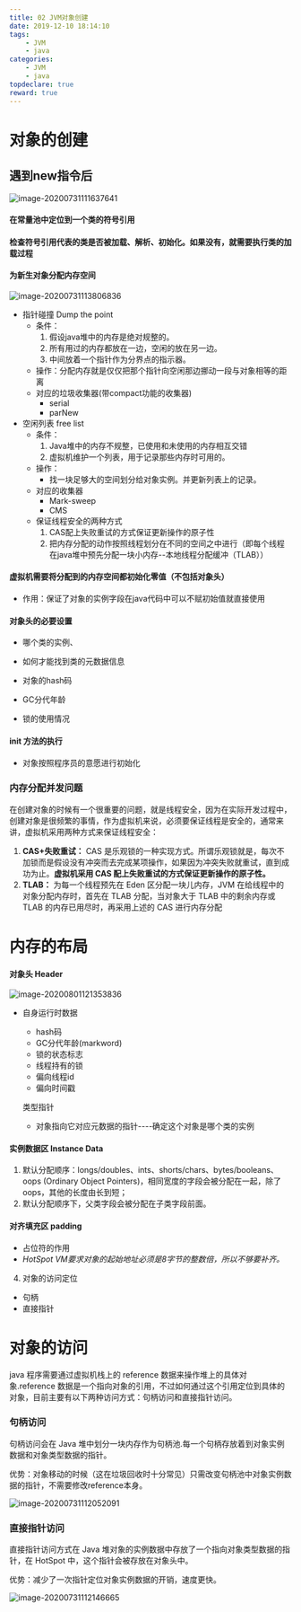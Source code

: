 ```yaml
---
title: 02 JVM对象创建
date: 2019-12-10 18:14:10
tags:
	- JVM
	- java
categories:
	- JVM
	- java
topdeclare: true
reward: true
---
```


# 对象的创建

## 遇到new指令后

![image-20200731111637641](/zbcn.github.io/assets/postImg/JVM/JVM_02对象创建/image-20200731111637641.png)

#### 在常量池中定位到一个类的符号引用

#### 检查符号引用代表的类是否被加载、解析、初始化。如果没有，就需要执行类的加载过程

#### 为新生对象分配内存空间

![image-20200731113806836](/zbcn.github.io/assets/postImg/JVM/JVM_02对象创建/image-20200731113806836.png)

<!--more-->

- 指针碰撞 Dump the point
	- 条件：
		1. 假设java堆中的内存是绝对规整的。
		2. 所有用过的内存都放在一边，空闲的放在另一边。
		3. 中间放着一个指针作为分界点的指示器。
	- 操作：分配内存就是仅仅把那个指针向空闲那边挪动一段与对象相等的距离
	- 对应的垃圾收集器(带compact功能的收集器)
		- serial
		- parNew
- 空闲列表  free list
	- 条件：
		1. Java堆中的内存不规整，已使用和未使用的内存相互交错
		2. 虚拟机维护一个列表，用于记录那些内存时可用的。
	- 操作：
		- 找一块足够大的空间划分给对象实例。并更新列表上的记录。
	- 对应的收集器
		- Mark-sweep
		- CMS
	- 保证线程安全的两种方式
		1. CAS配上失败重试的方式保证更新操作的原子性
		2. 把内存分配的动作按照线程划分在不同的空间之中进行（即每个线程在java堆中预先分配一块小内存--本地线程分配缓冲（TLAB））

#### 虚拟机需要将分配到的内存空间都初始化零值（不包括对象头）

- 作用：保证了对象的实例字段在java代码中可以不赋初始值就直接使用


#### 对象头的必要设置

- 哪个类的实例、

- 如何才能找到类的元数据信息

- 对象的hash码

- GC分代年龄

- 锁的使用情况

#### init 方法的执行

- 对象按照程序员的意愿进行初始化

### 内存分配并发问题

在创建对象的时候有一个很重要的问题，就是线程安全，因为在实际开发过程中，创建对象是很频繁的事情，作为虚拟机来说，必须要保证线程是安全的，通常来讲，虚拟机采用两种方式来保证线程安全：

1. **CAS+失败重试：** CAS 是乐观锁的一种实现方式。所谓乐观锁就是，每次不加锁而是假设没有冲突而去完成某项操作，如果因为冲突失败就重试，直到成功为止。**虚拟机采用 CAS 配上失败重试的方式保证更新操作的原子性。**
2. **TLAB：** 为每一个线程预先在 Eden 区分配一块儿内存，JVM 在给线程中的对象分配内存时，首先在 TLAB 分配，当对象大于 TLAB 中的剩余内存或 TLAB 的内存已用尽时，再采用上述的 CAS 进行内存分配

# 内存的布局
#### 对象头 Header

![image-20200801121353836](/zbcn.github.io/assets/postImg/JVM/JVM_02对象创建/image-20200801121353836.png)

- 自身运行时数据
	- hash码
	- GC分代年龄(markword)
	- 锁的状态标志
	- 线程持有的锁
	- 偏向线程id
	- 偏向时间戳

	类型指针

	- 对象指向它对应元数据的指针----确定这个对象是哪个类的实例

#### 实例数据区 Instance Data

1. 默认分配顺序：longs/doubles、ints、shorts/chars、bytes/booleans、oops (Ordinary Object Pointers)，相同宽度的字段会被分配在一起，除了 oops，其他的长度由长到短；
2. 默认分配顺序下，父类字段会被分配在子类字段前面。

#### 对齐填充区 padding

  - 占位符的作用
  - *HotSpot VM要求对象的起始地址必须是8字节的整数倍，所以不够要补齐。*
4. 对象的访问定位
  - 句柄
  - 直接指针

# 对象的访问

java 程序需要通过虚拟机栈上的 reference 数据来操作堆上的具体对象.reference 数据是一个指向对象的引用，不过如何通过这个引用定位到具体的对象，目前主要有以下两种访问方式：句柄访问和直接指针访问。

### 句柄访问

句柄访问会在 Java 堆中划分一块内存作为句柄池.每一个句柄存放着到对象实例数据和对象类型数据的指针。

优势：对象移动的时候（这在垃圾回收时十分常见）只需改变句柄池中对象实例数据的指针，不需要修改reference本身。

![image-20200731112052091](/zbcn.github.io/assets/postImg/JVM/JVM_02对象创建/image-20200731112052091.png)

### 直接指针访问

直接指针访问方式在 Java 堆对象的实例数据中存放了一个指向对象类型数据的指针，在 HotSpot 中，这个指针会被存放在对象头中。

优势：减少了一次指针定位对象实例数据的开销，速度更快。

![image-20200731112146665](/zbcn.github.io/assets/postImg/JVM/JVM_02对象创建/image-20200731112146665.png)
